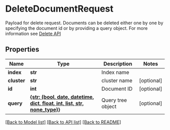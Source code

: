 # DeleteDocumentRequest

Payload for delete request. Documents can be deleted either one by one by specifying the document id or by providing a query object. For more information see  [Delete API](https://docs.manticoresearch.com/latest/html/http_reference/json_delete.html) 
## Properties
Name | Type | Description | Notes
------------ | ------------- | ------------- | -------------
**index** | **str** | Index name | 
**cluster** | **str** | cluster name | [optional] 
**id** | **int** | Document ID | [optional] 
**query** | [**{str: (bool, date, datetime, dict, float, int, list, str, none_type)}**](.md) | Query tree object | [optional] 

[[Back to Model list]](../README.md#documentation-for-models) [[Back to API list]](../README.md#documentation-for-api-endpoints) [[Back to README]](../README.md)


